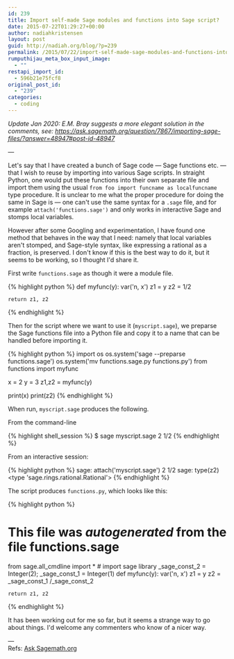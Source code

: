 ```yaml
---
id: 239
title: Import self-made Sage modules and functions into Sage script?
date: 2015-07-22T01:29:27+00:00
author: nadiahkristensen
layout: post
guid: http://nadiah.org/blog/?p=239
permalink: /2015/07/22/import-self-made-sage-modules-and-functions-into-sage-script/
rumputhijau_meta_box_input_image:
  - ""
restapi_import_id:
  - 596b21e75fcf8
original_post_id:
  - "239"
categories:
  - coding
---
```

_Update Jan 2020: E.M. Bray suggests a more elegant solution in the comments, see: <https://ask.sagemath.org/question/7867/importing-sage-files/?answer=48947#post-id-48947>_ 

&#8212;

Let's say that I have created a bunch of Sage code &#8212; Sage functions etc. &#8212; that I wish to reuse by importing into various Sage scripts. In straight Python, one would put these functions into their own separate file and import them using the usual  `from foo import funcname as localfuncname` type procedure. It is unclear to me what the proper procedure for doing the same in Sage is &#8212; one can't use the same syntax for a `.sage` file, and for example `attach('functions.sage')` and only works in interactive Sage and stomps local variables.

However after some Googling and experimentation, I have found one method that behaves in the way that I need: namely that local variables aren't stomped, and Sage-style syntax, like expressing a rational as a fraction, is preserved. I don't know if this is the best way to do it, but it seems to be working, so I thought I'd share it.

First write `functions.sage` as though it were a module file.

{% highlight python %}
def myfunc(y):
    var('n, x')
    z1 = y
    z2 = 1/2

    return z1, z2
{% endhighlight %}

Then for the script where we want to use it (`myscript.sage`), we preparse the Sage functions file into a Python file and copy it to a name that can be handled before importing it.

{% highlight python %}
import os
os.system('sage --preparse functions.sage')
os.system('mv functions.sage.py functions.py')
from functions import myfunc

x = 2
y = 3
z1,z2 = myfunc(y)

print(x)
print(z2)
{% endhighlight %}

When run, `myscript.sage` produces the following. 

From the command-line

{% highlight shell_session %}
$ sage myscript.sage
2
1/2
{% endhighlight %}

From an interactive session:

{% highlight python %}
sage: attach('myscript.sage')
2
1/2
sage: type(z2)
<type 'sage.rings.rational.Rational'>
{% endhighlight %}

The script produces `functions.py`, which looks like this:

{% highlight python %}
# This file was *autogenerated* from the file functions.sage
from sage.all_cmdline import *   # import sage library
_sage_const_2 = Integer(2); _sage_const_1 = Integer(1)
def myfunc(y):
    var('n, x')
    z1 = y
    z2 = _sage_const_1 /_sage_const_2

    return z1, z2
{% endhighlight %}

It has been working out for me so far, but it seems a strange way to go about things. I'd welcome any commenters who know of a nicer way.

&#8212;  
Refs: [Ask Sagemath.org](http://ask.sagemath.org/question/7867/importing-sage-files/)

